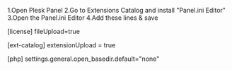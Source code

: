 1.Open Plesk Panel
2.Go to Extensions Catalog and install "Panel.ini Editor"
3.Open the Panel.ini Editor
4.Add these lines & save

[license]
fileUpload=true

[ext-catalog] 
extensionUpload = true

[php] 
settings.general.open_basedir.default="none"
